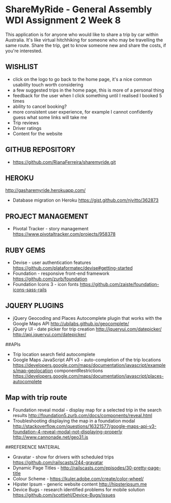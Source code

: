 # ShareMyRide - General Assembly WDI Assignment 2 Week 8

This application is for anyone who would like to share a trip by car within Australia. It's like virtual hitchhiking for someone who may be travelling the same route. Share the trip, get to know someone new and share the costs, if you're interested.

## WISHLIST
*  click on the logo to go back to the home page, it's a nice common usability touch worth considering
*  a few suggested trips in the home page, this is more of a personal thing
*  feedback for the user when I click something until I realised I booked 5 times
*  ability to cancel booking?
*  more consistent user experience, for example I cannot confidently guess what some links will take me
*  Trip reviews
*  Driver ratings
*  Content for the website

## GITHUB REPOSITORY
*  https://github.com/RianaFerreira/sharemyride.git

## HEROKU
http://gasharemyride.herokuapp.com/
*  Database migration on Heroku https://gist.github.com/njvitto/362873

## PROJECT MANAGEMENT
*  Pivotal Tracker - story management https://www.pivotaltracker.com/projects/958378

## RUBY GEMS
*  Devise - user authentication features https://github.com/plataformatec/devise#getting-started
*  Foundation - responsive front-end framework https://github.com/zurb/foundation
*  Foundation Icons 3 - icon fonts https://github.com/zaiste/foundation-icons-sass-rails


## JQUERY PLUGINS
*  jQuery Geocoding and Places Autocomplete plugin that works with the Google Maps API
  http://ubilabs.github.io/geocomplete/
*  jQuery UI - date picker for trip creation
  http://jqueryui.com/datepicker/
  http://api.jqueryui.com/datepicker/

##APIs
*  Trip location search field autocomplete
*  Google Maps JavaScript API v3 - auto-completion of the trip locations https://developers.google.com/maps/documentation/javascript/examples/map-geolocation
  componentRestrictions https://developers.google.com/maps/documentation/javascript/places-autocomplete

## Map with trip route
*  Foundation reveal modal - display map for a selected trip in the search results http://foundation5.zurb.com/docs/components/reveal.html
*  Troubleshooting displaying the map in a foundation modal
  http://stackoverflow.com/questions/16321577/google-maps-api-v3-foundation-4-reveal-modal-not-displaying-properly
  http://www.cannonade.net/geo31.js

##REFERENCE MATERIAL
*  Gravatar - show for drivers with scheduled trips https://github.com/railscasts/244-gravatar
*  Dynamic Page Titles - http://railscasts.com/episodes/30-pretty-page-title
*  Colour Scheme - https://kuler.adobe.com/create/color-wheel/
*  Hipster Ipsum - generic website content http://hipsteripsum.me
*  Device Bugs - research identified problems for mobile solution https://github.com/scottjehl/Device-Bugs/issues

